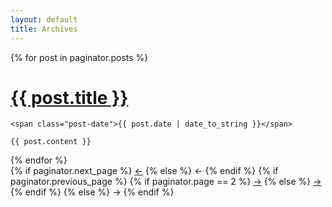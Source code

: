 ```yaml
---
layout: default
title: Archives
---
```


<div class="posts">
  {% for post in paginator.posts %}
  <div class="post">
    <h1 class="post-title">
      <a href="{{ post.url | absolute_url }}">
        {{ post.title }}
      </a>
    </h1>

    <span class="post-date">{{ post.date | date_to_string }}</span>

    {{ post.content }}
  </div>
  {% endfor %}
</div>

<div class="pagination">
  {% if paginator.next_page %}
    <a class="pagination-item older" href="{{ paginator.next_page_path | absolute_url }}">←</a>
  {% else %}
    <span class="pagination-item older">←</span>
  {% endif %}
  {% if paginator.previous_page %}
    {% if paginator.page == 2 %}
      <a class="pagination-item newer" href="{{ '/' | absolute_url }}">→</a>
    {% else %}
      <a class="pagination-item newer" href="{{ paginator.previous_page_path | absolute_url }}">→</a>
    {% endif %}
  {% else %}
    <span class="pagination-item newer">→</span>
  {% endif %}
</div>
